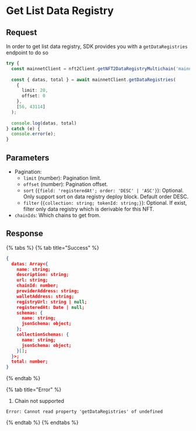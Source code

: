 # Get List Data Registry

## Request

In order to get list data registry, SDK provides you with a `getDataRegistries` endpoint to do so

```typescript
try {
  const mainnetClient = nft2Client.getNFT2DataRegistryMultichain('mainnet');
 
  const { datas, total } = await mainnetClient.getDataRegistries(
    {
      limit: 20,
      offset: 0
    },
    [56, 43114]
  );
 
  console.log(datas, total)
} catch (e) {
  console.error(e);
}
```

## Parameters

* Pagination:
  * `limit` (number): Pagination limit.
  * `offset` (number): Pagination offset.
  * `sort` (`{field: 'registeredAt'; order: 'DESC' | 'ASC'}`): Optional. Only support sort on data registry deploy block. Default order DESC.
  * `filter` (`{collection: string; tokenId: string;}`): Optional. If exist, filter only data registry which is derivable for this NFT.
* `chainIds`: Which chains to get from.

## Response

{% tabs %}
{% tab title="Success" %}
```json
{
  datas: Array<{
    name: string;
    description: string;
    url: string;
    chainId: number;
    providerAddress: string;
    walletAddress: string;
    registryUrl: string | null;
    registeredAt: Date | null;
    schemas: {
      name: string;
      jsonSchema: object;
    };
    collectionSchemas: {
      name: string;
      jsonSchema: object;
    }[];
  }>;
  total: number;
}
```
{% endtab %}

{% tab title="Error" %}
1. Chain not supported

```
Error: Cannot read property 'getDataRegistries' of undefined
```
{% endtab %}
{% endtabs %}
